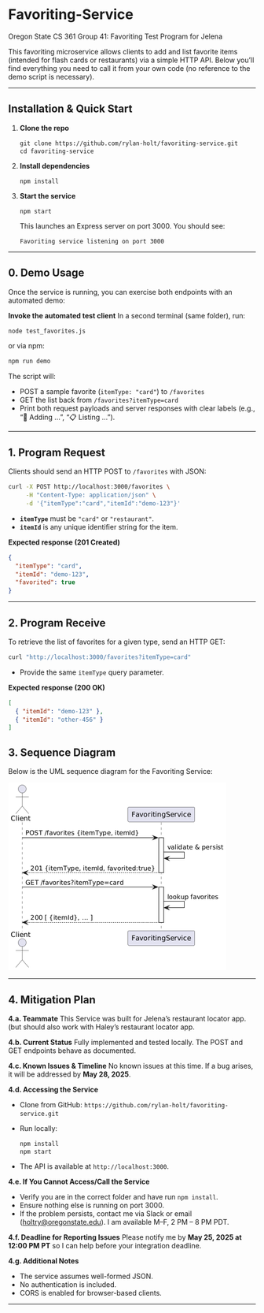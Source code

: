 # Favoriting-Service
Oregon State CS 361 Group 41: Favoriting Test Program for Jelena

This favoriting microservice allows clients to add and list favorite items (intended for flash cards or restaurants) via a simple HTTP API. Below you’ll find everything you need to call it from your own code (no reference to the demo script is necessary).

---

## Installation & Quick Start

1. **Clone the repo**

   ```
   git clone https://github.com/rylan-holt/favoriting-service.git
   cd favoriting-service
   ```

2. **Install dependencies**

   ```
   npm install
   ```

3. **Start the service**

   ```
   npm start
   ```

   This launches an Express server on port 3000. You should see:

   ```
   Favoriting service listening on port 3000
   ```

---

## 0. Demo Usage

Once the service is running, you can exercise both endpoints with an automated demo:

  **Invoke the automated test client**
   In a second terminal (same folder), run:

   ```bash
   node test_favorites.js
   ```

   or via npm:

   ```bash
   npm run demo
   ```

   The script will:

   * POST a sample favorite (`itemType: "card"`) to `/favorites`
   * GET the list back from `/favorites?itemType=card`
   * Print both request payloads and server responses with clear labels (e.g., “📌 Adding …”, “📋 Listing …”).
  
---

## 1. Program **Request**

Clients should send an HTTP POST to `/favorites` with JSON:

```bash
curl -X POST http://localhost:3000/favorites \
     -H "Content-Type: application/json" \
     -d '{"itemType":"card","itemId":"demo-123"}'
```

* **`itemType`** must be `"card"` or `"restaurant"`.
* **`itemId`** is any unique identifier string for the item.

**Expected response (201 Created)**

```json
{
  "itemType": "card",
  "itemId": "demo-123",
  "favorited": true
}
```

---

## 2. Program **Receive**

To retrieve the list of favorites for a given type, send an HTTP GET:

```bash
curl "http://localhost:3000/favorites?itemType=card"
```

* Provide the same `itemType` query parameter.

**Expected response (200 OK)**

```json
[
  { "itemId": "demo-123" },
  { "itemId": "other-456" }
]
```
## 3. Sequence Diagram

Below is the UML sequence diagram for the Favoriting Service:

![UML Sequence Diagram for FavoritingService](assets/cs361A8.png)

---

## 4. Mitigation Plan

**4.a. Teammate**
This Service was built for Jelena’s restaurant locator app. (but should also work with Haley’s restaurant locator app.

**4.b. Current Status**
Fully implemented and tested locally. The POST and GET endpoints behave as documented.

**4.c. Known Issues & Timeline**
No known issues at this time. If a bug arises, it will be addressed by **May 28, 2025**.

**4.d. Accessing the Service**

* Clone from GitHub: `https://github.com/rylan-holt/favoriting-service.git`
* Run locally:

  ```
  npm install
  npm start
  ```
* The API is available at `http://localhost:3000`.

**4.e. If You Cannot Access/Call the Service**

* Verify you are in the correct folder and have run `npm install`.
* Ensure nothing else is running on port 3000.
* If the problem persists, contact me via Slack or email ([holtry@oregonstate.edu](mailto:holtry@oregonstate.edu)). I am available M–F, 2 PM – 8 PM PDT.

**4.f. Deadline for Reporting Issues**
Please notify me by **May 25, 2025 at 12:00 PM PT** so I can help before your integration deadline.

**4.g. Additional Notes**

* The service assumes well-formed JSON.
* No authentication is included.
* CORS is enabled for browser-based clients.

---
